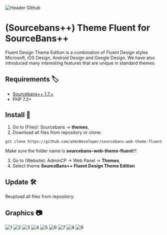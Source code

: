 ![Header Github](https://raw.githubusercontent.com/aXenDeveloper/sourcebans-web-theme-fluent/master/screenshot.jpg)

# (Sourcebans++) Theme Fluent for SourceBans++

Fluent Design Theme Edition is a combination of Fluent Design styles Microsoft, iOS Design, Android Design and Google Design. We have also introduced many interesting features that are unique in standard themes.

## Requirements 🏷️

- [Sourcebans++ 1.7.+](https://github.com/sbpp/sourcebans-pp/)
- PHP 7.2+

## Install 🧰

1. Go to (Files): Sourcebans -> **themes**,
2. Download all files from repository or clone:

```
git clone https://github.com/aXenDeveloper/sourcebans-web-theme-fluent
```

Make sure the folder name is **sourcebans-web-theme-fluent**!!!

3. Go to (Website): AdminCP -> Web Panel -> **Themes**,
4. Select theme **SourceBans++ Fluent Design Theme Edition**

## Update 🛠️

Reupload all files from repository.

## Graphics 📷

![1](https://raw.githubusercontent.com/aXenDeveloper/sourcebans-web-theme-fluent/master/images/demo/1.png)
![2](https://raw.githubusercontent.com/aXenDeveloper/sourcebans-web-theme-fluent/master/images/demo/2.png)
![3](https://raw.githubusercontent.com/aXenDeveloper/sourcebans-web-theme-fluent/master/images/demo/3.png)
![4](https://raw.githubusercontent.com/aXenDeveloper/sourcebans-web-theme-fluent/master/images/demo/4.png)
![5](https://raw.githubusercontent.com/aXenDeveloper/sourcebans-web-theme-fluent/master/images/demo/5.png)
![6](https://raw.githubusercontent.com/aXenDeveloper/sourcebans-web-theme-fluent/master/images/demo/6.png)
![7](https://raw.githubusercontent.com/aXenDeveloper/sourcebans-web-theme-fluent/master/images/demo/7.png)
![8](https://raw.githubusercontent.com/aXenDeveloper/sourcebans-web-theme-fluent/master/images/demo/8.png)
![9](https://raw.githubusercontent.com/aXenDeveloper/sourcebans-web-theme-fluent/master/images/demo/9.png)
